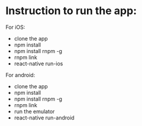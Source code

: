 Instruction to run the app:
============================

For iOS:
- clone the app
- npm install
- npm install rnpm -g
- rnpm link
- react-native run-ios


For android:
- clone the app
- npm install
- npm install rnpm -g
- rnpm link
- run the emulator
- react-native run-android
